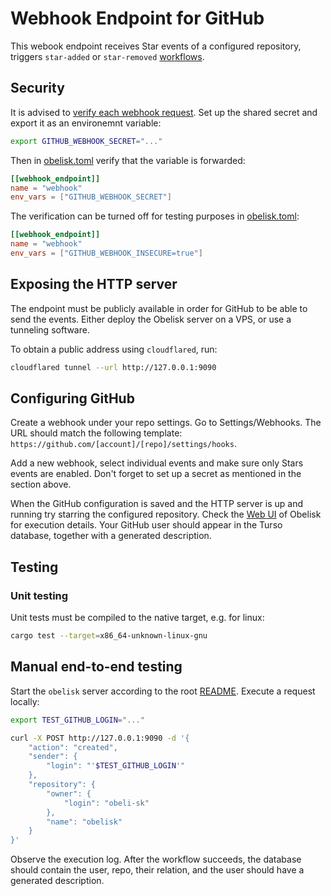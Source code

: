 # Webhook Endpoint for GitHub

This webook endpoint receives Star events of a configured repository, triggers
`star-added` or `star-removed` [workflows](wit/deps/workflow-interface/workflow.wit).

## Security
It is advised to [verify each webhook request](https://docs.github.com/en/webhooks/using-webhooks/validating-webhook-deliveries).
Set up the shared secret and export it as an environemnt variable:
```sh
export GITHUB_WEBHOOK_SECRET="..."
```
Then in [obelisk.toml](../obelisk.toml) verify that the variable is forwarded:
```toml
[[webhook_endpoint]]
name = "webhook"
env_vars = ["GITHUB_WEBHOOK_SECRET"]
```

The verification can be turned off for testing purposes in [obelisk.toml](../obelisk.toml):
```toml
[[webhook_endpoint]]
name = "webhook"
env_vars = ["GITHUB_WEBHOOK_INSECURE=true"]
```

## Exposing the HTTP server
The endpoint must be publicly available in order for GitHub to be able to send the events.
Either deploy the Obelisk server on a VPS, or use a tunneling software.

To obtain a public address using `cloudflared`, run:
```sh
cloudflared tunnel --url http://127.0.0.1:9090
```

## Configuring GitHub
Create a webhook under your repo settings. Go to Settings/Webhooks. The URL should match
the following template: `https://github.com/[account]/[repo]/settings/hooks`.

Add a new webhook, select individual events and make sure only Stars events are enabled.
Don't forget to set up a secret as mentioned in the section above.

When the GitHub configuration is saved and the HTTP server is up and running try starring the configured repository.
Check the [Web UI](http://127.0.0.1:8080) of Obelisk for execution details.
Your GitHub user should appear in the Turso database, together with a generated description.

## Testing

### Unit testing
Unit tests must be compiled to the native target, e.g. for linux:
```sh
cargo test --target=x86_64-unknown-linux-gnu
```

## Manual end-to-end testing
Start the `obelisk` server according to the root [README](../README.md).
Execute a request locally:
```sh
export TEST_GITHUB_LOGIN="..."

curl -X POST http://127.0.0.1:9090 -d '{
    "action": "created",
    "sender": {
        "login": "'$TEST_GITHUB_LOGIN'"
    },
    "repository": {
        "owner": {
            "login": "obeli-sk"
        },
        "name": "obelisk"
    }
}'
```

Observe the execution log. After the workflow succeeds, the database should contain
the user, repo, their relation, and the user should have a generated description.

